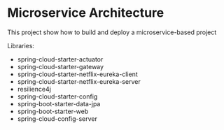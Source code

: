 # Microservice Architecture

This project show how to build and deploy a microservice-based project

Libraries:

- spring-cloud-starter-actuator
- spring-cloud-starter-gateway
- spring-cloud-starter-netflix-eureka-client
- spring-cloud-starter-netflix-eureka-server
- resilience4j
- spring-cloud-starter-config
- spring-boot-starter-data-jpa
- spring-boot-starter-web
- spring-cloud-config-server
